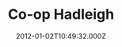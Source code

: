 ---
date: 2012-01-02T10:49:32.000Z
title: Co-op Hadleigh
latitude: 52.04431514070028
longitude: 0.9536241009875241
url: http://www.co-operative.coop
category: checkin
---